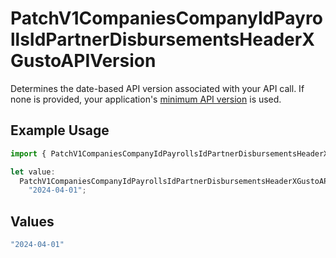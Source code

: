 # PatchV1CompaniesCompanyIdPayrollsIdPartnerDisbursementsHeaderXGustoAPIVersion

Determines the date-based API version associated with your API call. If none is provided, your application's [minimum API version](https://docs.gusto.com/embedded-payroll/docs/api-versioning#minimum-api-version) is used.

## Example Usage

```typescript
import { PatchV1CompaniesCompanyIdPayrollsIdPartnerDisbursementsHeaderXGustoAPIVersion } from "@gusto/embedded-api/models/operations/patchv1companiescompanyidpayrollsidpartnerdisbursements.js";

let value:
  PatchV1CompaniesCompanyIdPayrollsIdPartnerDisbursementsHeaderXGustoAPIVersion =
    "2024-04-01";
```

## Values

```typescript
"2024-04-01"
```